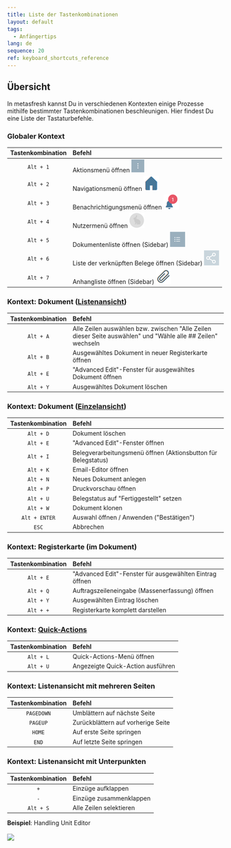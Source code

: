 ```yaml
---
title: Liste der Tastenkombinationen
layout: default
tags:
  - Anfängertips
lang: de
sequence: 20
ref: keyboard_shortcuts_reference
---
```


## Übersicht
In metasfresh kannst Du in verschiedenen Kontexten einige Prozesse mithilfe bestimmter Tastenkombinationen beschleunigen. Hier findest Du eine Liste der Tastaturbefehle.

### Globaler Kontext

| Tastenkombination     | Befehl     |
| :--------------------: | :----------- |
| `Alt + 1` | Aktionsmenü öffnen ![](assets/actionsmenu_WebUI.png) |
| `Alt + 2` | Navigationsmenü öffnen ![](assets/Menu_House_WebUI.png) |
| `Alt + 3` | Benachrichtigungsmenü öffnen ![](assets/NotificationBell_WebUI.png) |
| `Alt + 4` | Nutzermenü öffnen ![](assets/UserMenu_Rabbit_WebUI.png) |
| `Alt + 5` | Dokumentenliste öffnen (Sidebar) ![](assets/Sidebar_Icon_WebUI.png) |
| `Alt + 6` | Liste der verknüpften Belege öffnen (Sidebar) ![](assets/related_docs_fork.png) |
| `Alt + 7` | Anhangliste öffnen (Sidebar) ![](assets/Attachment_clip.png) |

### Kontext: Dokument ([Listenansicht](Ansichten))

| Tastenkombination     | Befehl     |
| :--------------------: | :----------- |
| `Alt + A` | Alle Zeilen auswählen bzw. zwischen "Alle Zeilen dieser Seite auswählen" und "Wähle alle ## Zeilen" wechseln |
| `Alt + B` | Ausgewähltes Dokument in neuer Registerkarte öffnen |
| `Alt + E` | "Advanced Edit"-Fenster für ausgewähltes Dokument öffnen |
| `Alt + Y` | Ausgewähltes Dokument löschen |

### Kontext: Dokument ([Einzelansicht](Ansichten))

| Tastenkombination     | Befehl     |
| :--------------------: | :----------- |
| `Alt + D` | Dokument löschen |
| `Alt + E` | "Advanced Edit"-Fenster öffnen |
| `Alt + I` | Belegverarbeitungsmenü öffnen (Aktionsbutton für Belegstatus) |
| `Alt + K` | Email-Editor öffnen |
| `Alt + N` | Neues Dokument anlegen |
| `Alt + P` | Druckvorschau öffnen |
| `Alt + U` | Belegstatus auf "Fertiggestellt" setzen |
| `Alt + W` | Dokument klonen |
| `Alt + ENTER` | Auswahl öffnen / Anwenden ("Bestätigen") |
| `ESC` | Abbrechen |

### Kontext: Registerkarte (im Dokument)

| Tastenkombination     | Befehl     |
| :--------------------: | :----------- |
| `Alt + E` | "Advanced Edit"-Fenster für ausgewählten Eintrag öffnen |
| `Alt + Q` | Auftragszeileneingabe (Massenerfassung) öffnen |
| `Alt + Y` | Ausgewählten Eintrag löschen |
| `Alt + +` | Registerkarte komplett darstellen |

### Kontext: [Quick-Actions](AktionStarten)

| Tastenkombination     | Befehl     |
| :--------------------: | :----------- |
| `Alt + L` | Quick-Actions-Menü öffnen |
| `Alt + U` | Angezeigte Quick-Action ausführen |

### Kontext: Listenansicht mit mehreren Seiten

| Tastenkombination     | Befehl     |
| :--------------------: | :----------- |
| `PAGEDOWN` | Umblättern auf nächste Seite |
| `PAGEUP` | Zurückblättern auf vorherige Seite |
| `HOME` | Auf erste Seite springen |
| `END` | Auf letzte Seite springen |

### Kontext: Listenansicht mit Unterpunkten

| Tastenkombination     | Befehl     |
| :--------------------: | :----------- |
| `+` | Einzüge aufklappen |
| `-` | Einzüge zusammenklappen |
| `Alt + S` | Alle Zeilen selektieren |

**Beispiel**: Handling Unit Editor<br><br>
![](assets/Listenansicht_aus-einklappen_selektieren.gif)
